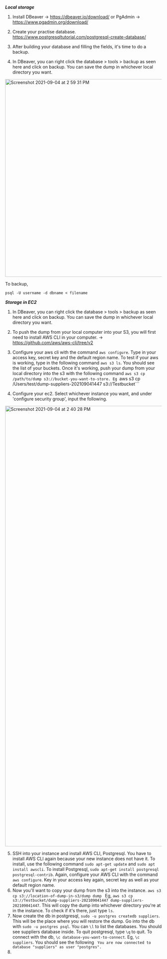 ***Local storage***

1. Install DBeaver -> https://dbeaver.io/download/ or PgAdmin -> https://www.pgadmin.org/download/

2. Create your practise database. https://www.postgresqltutorial.com/postgresql-create-database/ 

3. After building your database and filling the fields, it's time to do a backup.

4. In DBeaver, you can right click the database > tools > backup as seen here and click on backup. You can save the dump in whichever local directory you want. 

<img width="636" alt="Screenshot 2021-09-04 at 2 59 31 PM" src="https://user-images.githubusercontent.com/57052760/132085882-4c2348b1-2738-4aa3-9188-345095be92fa.png">

To backup, 
```
psql -U username -d dbname < filename
```

***Storage in EC2***

1. In DBeaver, you can right click the database > tools > backup as seen here and click on backup. You can save the dump in whichever local directory you want.

2. To push the dump from your local computer into your S3, you will first need to install AWS CLI in your computer. -> https://github.com/aws/aws-cli/tree/v2

3. Configure your aws cli with the command ```aws configure```. Type in your access key, secret key and the default region name. To test if your aws is working, type in the following command ```aws s3 ls```. You should see the list of your buckets. Once it's working, push your dump from your local directory into the s3 with the following command ```aws s3 cp /path/to/dump s3://bucket-you-want-to-store. Eg ```aws s3 cp /Users/test/dump-suppliers-202109041447 s3://Testbucket```

4. Configure your ec2. Select whichever instance you want, and under 'configure security group', input the following. 

<img width="1417" alt="Screenshot 2021-09-04 at 2 40 28 PM" src="https://user-images.githubusercontent.com/57052760/132085702-0b3fa736-43cf-44e8-8d69-053bac2c1248.png">


5. SSH into your instance and install AWS CLI, Postgresql. You have to install AWS CLI again because your new instance does not have it. To install, use the following command ```sudo apt-get update``` and ```sudo apt install awscli```. To install Postgresql, ```sudo apt-get install postgresql postgresql-contrib```. Again, configure your AWS CLI with the command ```aws configure```. Key in your access key again, secret key as well as your default region name. 
6. Now you'll want to copy your dump from the s3 into the instance. ```aws s3 cp s3://location-of-dump-in-s3/dump dump ``` Eg, ```aws s3 cp s3://Testbucket/dump-suppliers-202109041447 dump-suppliers-202109041447```. This will copy the dump into whichever directory you're at in the instance. To check if it's there, just type ```ls```. 
7. Now create the db in postgresql, ```sudo -u postgres createdb suppliers```. This will be the place where you will restore the dump. Go into the db with ```sudo -u postgres psql```. You can ```\l``` to list the databases. You should see suppliers database inside. To quit postgresql, type ```\q``` to quit. To connect with the db, ```\c database-you-want-to-connect```. Eg, ```\c suppliers```. You should see the following ``` You are now connected to database "suppliers" as user "postgres".```
8. 

